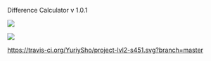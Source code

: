 Difference Calculator v 1.0.1

<a href="https://codeclimate.com/github/YuriySho/project-lvl2-s451/maintainability"><img src="https://api.codeclimate.com/v1/badges/d3e82c13ebe4ce94d261/maintainability" /></a>

<a href="https://travis-ci.org/YuriySho/project-lvl2-s451.svg?branch=master"><img src="https://travis-ci.org/YuriySho/project-lvl2-s451.svg?branch=master" /></a>

https://travis-ci.org/YuriySho/project-lvl2-s451.svg?branch=master
